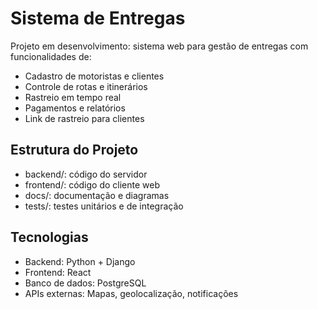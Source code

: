 # Sistema de Entregas

Projeto em desenvolvimento: sistema web para gestão de entregas com funcionalidades de:
- Cadastro de motoristas e clientes
- Controle de rotas e itinerários
- Rastreio em tempo real
- Pagamentos e relatórios
- Link de rastreio para clientes

## Estrutura do Projeto
- backend/: código do servidor
- frontend/: código do cliente web
- docs/: documentação e diagramas
- tests/: testes unitários e de integração

## Tecnologias
- Backend: Python + Django
- Frontend: React
- Banco de dados: PostgreSQL
- APIs externas: Mapas, geolocalização, notificações
